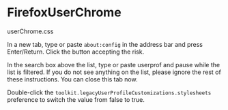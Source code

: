 # FirefoxUserChrome
userChrome.css

In a new tab, type or paste `about:config` in the address bar and press Enter/Return. Click the button accepting the risk.

In the search box above the list, type or paste userprof and pause while the list is filtered. If you do not see anything on the list, please ignore the rest of these instructions. You can close this tab now.

Double-click the `toolkit.legacyUserProfileCustomizations.stylesheets` preference to switch the value from false to true.
